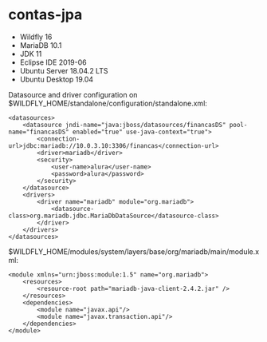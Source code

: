 # contas-jpa

* Wildfly 16
* MariaDB 10.1
* JDK 11
* Eclipse IDE 2019-06
* Ubuntu Server 18.04.2 LTS
* Ubuntu Desktop 19.04


Datasource and driver configuration on $WILDFLY_HOME/standalone/configuration/standalone.xml:

```
<datasources>
    <datasource jndi-name="java:jboss/datasources/financasDS" pool-name="financasDS" enabled="true" use-java-context="true">
        <connection-url>jdbc:mariadb://10.0.3.10:3306/financas</connection-url>
        <driver>mariadb</driver>
        <security>
            <user-name>alura</user-name>
            <password>alura</password>
        </security>
    </datasource>
    <drivers>
        <driver name="mariadb" module="org.mariadb">
            <datasource-class>org.mariadb.jdbc.MariaDbDataSource</datasource-class>
        </driver>
    </drivers>
</datasources>
```

$WILDFLY_HOME/modules/system/layers/base/org/mariadb/main/module.xml:


```
<module xmlns="urn:jboss:module:1.5" name="org.mariadb">
    <resources>
        <resource-root path="mariadb-java-client-2.4.2.jar" />
    </resources>
    <dependencies>
        <module name="javax.api"/>
        <module name="javax.transaction.api"/>
    </dependencies>
</module>
```